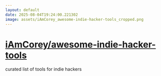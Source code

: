 ```yaml
---
layout: default
date: 2025-08-04T19:24:00.221302
image: assets/iAmCorey_awesome-indie-hacker-tools_cropped.png
---
```


# [iAmCorey/awesome-indie-hacker-tools](https://github.com/iAmCorey/awesome-indie-hacker-tools)

curated list of tools for indie hackers
